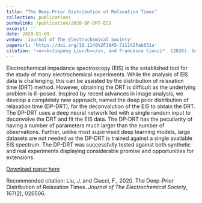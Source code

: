 ```yaml
---
title: "The Deep-Prior Distribution of Relaxation Times"
collection: publications
permalink: /publication/2020-DP-DRT-ECS
excerpt: ''
date: 2020-01-09
venue: 'Journal of The Electrochemical Society'
paperurl: 'https://doi.org/10.1149%2F1945-7111%2Fab631a'
citation: '<u><b>Jiapeng Liu</b></u>, and Francesco Ciucci*. (2020). &quot;The Deep-Prior Distribution of Relaxation Times.&quot; <i><b>Journal of The Electrochemical Society</b></i>, 167(2), 026506.'
---
```

Electrochemical impedance spectroscopy (EIS) is the established tool for the study of many electrochemical experiments. While the analysis of EIS data is challenging, this can be assisted by the distribution of relaxation time (DRT) method. However, obtaining the DRT is difficult as the underlying problem is ill-posed. Inspired by recent advances in image analysis, we develop a completely new approach, named the deep prior distribution of relaxation time (DP-DRT), for the deconvolution of the EIS to obtain the DRT. The DP-DRT uses a deep neural network fed with a single random input to deconvolve the DRT and fit the EIS data. The DP-DRT has the peculiarity of having a number of parameters much larger than the number of observations. Further, unlike most supervised deep learning models, large datasets are not needed as the DP-DRT is trained against a single available EIS spectrum. The DP-DRT was successfully tested against both synthetic and real experiments displaying considerable promise and opportunities for extensions.

[Download paper here](http://jiapeng-liu.github.io/files/JP-Liu_2020_DP-DRT_ECS.pdf)

Recommended citation: Liu, J. and Ciucci, F., 2020. The Deep-Prior Distribution of Relaxation Times. <i>Journal of The Electrochemical Society</i>, 167(2), 026506.
